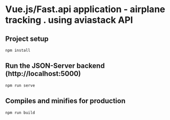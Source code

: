 # Vue.js/Fast.api application - airplane tracking . using aviastack API


## Project setup

```
npm install
```

## Run the JSON-Server backend (http://localhost:5000)


```
npm run serve
```

## Compiles and minifies for production

```
npm run build
```
